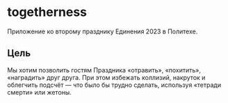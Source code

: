 # togetherness

Приложение ко второму празднику Единения 2023 в Политехе.

## Цель

Мы хотим позволить гостям Праздника «отравить», «похитить», «наградить» друг друга. При этом избежать коллизий, накруток и облегчить подсчёт — что было бы трудно сделать, используя «тетради смерти» или жетоны.
